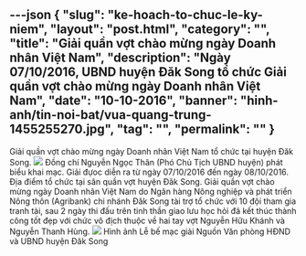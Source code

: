 ---json
{
    "slug": "ke-hoach-to-chuc-le-ky-niem",
    "layout": "post.html",
    "category": "",
    "title": "Giải quần vợt chào mừng ngày Doanh nhân Việt Nam",
    "description": "Ngày 07/10/2016, UBND huyện Đăk Song tổ chức Giải quần vợt chào mừng ngày Doanh nhân Việt Nam",
    "date": "10-10-2016",
    "banner": "hinh-anh/tin-noi-bat/vua-quang-trung-1455255270.jpg",
    "tag": "",
    "permalink": ""
}
---
Giải quần vợt chào mừng ngày Doanh nhân Việt Nam tổ chức tại huyện Đăk Song.
![](http://www.mediafire.com/convkey/75f4/iz7gxz14g5d37c4zg.jpg)
Đồng chí Nguyễn Ngọc Thân (Phó Chủ Tịch UBND huyện) phát biểu khai mạc.
Giải đựoc diễn ra từ ngày 07/10/2016 đến ngày 08/10/2016.
Địa điểm tổ chức tại sân quần vợt huyện Đăk Song.
Giải quần vợt chào mừng ngày Doanh nhân Việt Nam do Ngân hàng Nông nghiệp và phát triển Nông thôn (Agribank) chi nhánh Đăk Song tài trợ tổ chức  với 10 đội tham gia tranh tài, sau 2 ngày thi đấu trên tinh thần giao lưu học hỏi đã kết thúc thành công tốt đẹp với chức vô địch thuộc về hai tay vợt Nguyễn Hữu Khánh và Nguyễn Thanh Hùng.
![](http://www.mediafire.com/convkey/5c93/28x2box6y83u2cozg.jpg)
Hình ảnh Lễ bế mạc giải
Nguồn Văn phòng HĐND và UBND huyện Đăk Song